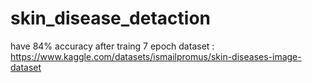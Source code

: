 # skin_disease_detaction
have 84% accuracy after traing 7 epoch
dataset : https://www.kaggle.com/datasets/ismailpromus/skin-diseases-image-dataset
